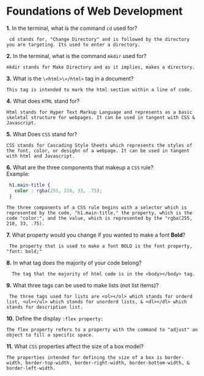 # Foundations of Web Development

**1.** In the terminal, what is the command `cd` used for?
<!-- enter you answer in the space below -->
```
 cd stands for, "Change Directory" and is followed by the directory you are targeting. Its used to enter a directory.
```

**2.** In the terminal, what is the command `mkdir` used for?
<!-- enter you answer in the space below -->
```
mkdir stands for Make Directory and as it implies, makes a directory.
```

**3.** What is the `\<html>\</html>` tag in a document?
<!-- enter you answer in the space below -->
```
This tag is intended to mark the html section within a line of code.
```

**4.** What does `HTML` stand for?
<!-- enter you answer in the space below -->
```
Html stands for Hyper Text Markup Language and represents as a basic skeletal structure for webpages. It can be used in tangent with CSS & Javascript.
```

**5.** What Does `CSS` stand for?
<!-- enter you answer in the space below -->
```
CSS stands for Cascading Style Sheets which represents the styles of the font, color, or desighn of a webpage. It can be used in tangent with html and Javascript.
```

**6.** What are the three components that makeup a `CSS` rule? <br> Example:
```css
 h1.main-title {
   color : rgba(255, 210, 33, .75);
 }
```
<!-- enter you answer in the space below -->
```
The three components of a CSS rule begins with a selector which is represented by the code, "h1.main-title," the property, which is the code "color:", and the value, which is represented by the "rgba(255, 210, 33, .75).
```

**7.** What property would you change if you wanted to make a font **Bold**?
<!-- enter you answer in the space below -->
```
 The property that is used to make a font BOLD is the font property, "font: bold;"
```

**8.** In what tag does the majority of your code belong?
<!-- enter you answer in the space below -->
```
  The tag that the majority of html code is in the <body></body> tag.
```

**9.** What three tags can be used to make lists (not list items)?
<!-- enter you answer in the space below -->
```
 The three tags used for lists are <ol></ol> which stands for orderd list, <ul></ul> which stands for unorderd lists, & <dl></dl> which stands for description list.  
```

**10.** Define the display `:flex property:`
<!-- enter you answer in the space below -->
```
The flex property refers to a property with the command to "adjust" an object to fill a specific space.
```

**11.** What `CSS` properties affect the size of a box model?
<!-- enter you answer in the space below -->
```
The properties intended for defining the size of a box is border-width, border-top-width, border-right-width, border-bottom-width, & border-left-width.
```
